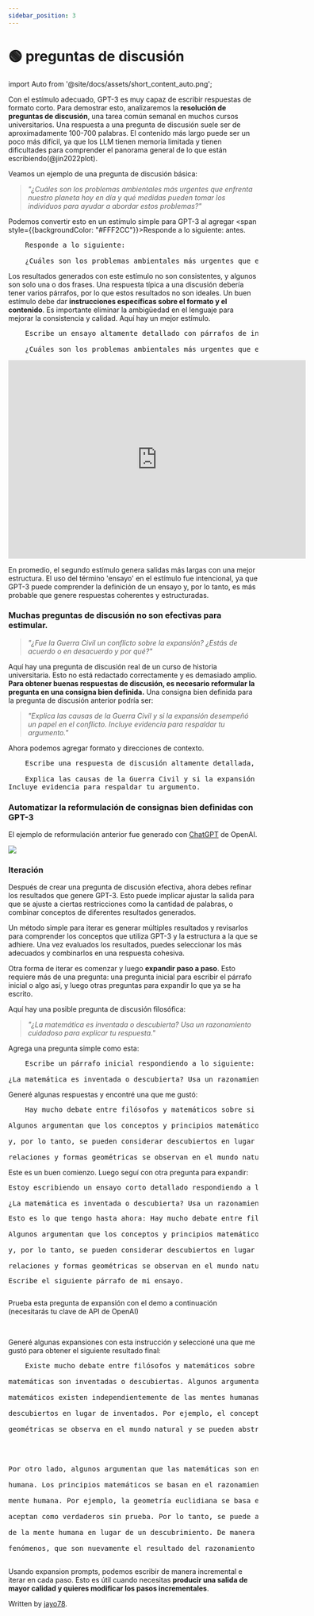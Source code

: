 ```yaml
---
sidebar_position: 3
---
```


# 🟢 preguntas de discusión

import Auto from '@site/docs/assets/short_content_auto.png';

Con el estímulo adecuado, GPT-3 es muy capaz de escribir respuestas de formato corto. Para demostrar esto, analizaremos la **resolución de preguntas de discusión**, una tarea común semanal en muchos cursos universitarios. Una respuesta a una pregunta de discusión suele ser de aproximadamente 100-700 palabras. El contenido más largo puede ser un poco más difícil, ya que los LLM tienen memoria limitada y tienen dificultades para comprender el panorama general de lo que están escribiendo(@jin2022plot).

Veamos un ejemplo de una pregunta de discusión básica:

> _"¿Cuáles son los problemas ambientales más urgentes que enfrenta nuestro planeta hoy en día y qué medidas pueden tomar los individuos para ayudar a abordar estos problemas?"_

Podemos convertir esto en un estímulo simple para GPT-3 al agregar <span style={{backgroundColor: "#FFF2CC"}}>Responde a lo siguiente:</span> antes.

<pre>
    <span style={{backgroundColor: "#FFF2CC"}}>Responde a lo siguiente:</span><br/>
    ¿Cuáles son los problemas ambientales más urgentes que enfrenta nuestro planeta hoy en día y qué medidas pueden tomar los individuos para ayudar a abordar estos problemas?
</pre>

Los resultados generados con este estímulo no son consistentes, y algunos son solo una o dos frases. Una respuesta típica a una discusión debería tener varios párrafos, por lo que estos resultados no son ideales. Un buen estímulo debe dar **instrucciones específicas sobre el formato y el contenido**. Es importante eliminar la ambigüedad en el lenguaje para mejorar la consistencia y calidad. Aquí hay un mejor estímulo.

<pre>
    <span style={{backgroundColor: "#FFF2CC"}}>Escribe un ensayo altamente detallado con párrafos de introducción, cuerpo y conclusión que responda a lo siguiente:</span><br/>
    ¿Cuáles son los problemas ambientales más urgentes que enfrenta nuestro planeta hoy en día y qué medidas pueden tomar los individuos para ayudar a abordar estos problemas?
</pre>

<iframe src="https://player.vimeo.com/video/778327269?h=77d739ae72&amp;badge=0&amp;autopause=0&amp;player_id=0&amp;app_id=58479" width="600" height="400" frameborder="0" allow="autoplay; fullscreen; picture-in-picture" allowfullscreen title="ejemplo"></iframe>

En promedio, el segundo estímulo genera salidas más largas con una mejor estructura. El uso del término 'ensayo' en el estímulo fue intencional, ya que GPT-3 puede comprender la definición de un ensayo y, por lo tanto, es más probable que genere respuestas coherentes y estructuradas.

### Muchas preguntas de discusión no son efectivas para estimular.

> _"¿Fue la Guerra Civil un conflicto sobre la expansión? ¿Estás de acuerdo o en desacuerdo y por qué?"_

Aquí hay una pregunta de discusión real de un curso de historia universitaria. Esto no está redactado correctamente y es demasiado amplio. **Para obtener buenas respuestas de discusión, es necesario reformular la pregunta en una consigna bien definida.** Una consigna bien definida para la pregunta de discusión anterior podría ser:

> _"Explica las causas de la Guerra Civil y si la expansión desempeñó un papel en el conflicto. Incluye evidencia para respaldar tu argumento."_

Ahora podemos agregar formato y direcciones de contexto.

<pre>
    <span style={{backgroundColor: "#FFF2CC"}}>Escribe una respuesta de discusión altamente detallada, en la estructura de un ensayo, respondiendo a la siguiente consigna:</span><br/>
    Explica las causas de la Guerra Civil y si la expansión desempeñó un papel en el conflicto. <br/>Incluye evidencia para respaldar tu argumento.
</pre>

### Automatizar la reformulación de consignas bien definidas con GPT-3

El ejemplo de reformulación anterior fue generado con [ChatGPT](https://openai.com/blog/chatgpt/) de OpenAI.

<div style={{textAlign: 'left'}}>
  <img src={Auto} style={{width: "500px"}} />
</div>

### Iteración

Después de crear una pregunta de discusión efectiva, ahora debes refinar los resultados que genere GPT-3. Esto puede implicar ajustar la salida para que se ajuste a ciertas restricciones como la cantidad de palabras, o combinar conceptos de diferentes resultados generados.

Un método simple para iterar es generar múltiples resultados y revisarlos para comprender los conceptos que utiliza GPT-3 y la estructura a la que se adhiere. Una vez evaluados los resultados, puedes seleccionar los más adecuados y combinarlos en una respuesta cohesiva.

Otra forma de iterar es comenzar y luego **expandir paso a paso**. Esto requiere más de una pregunta: una pregunta inicial para escribir el párrafo inicial o algo así, y luego otras preguntas para expandir lo que ya se ha escrito.

Aquí hay una posible pregunta de discusión filosófica:

> _"¿La matemática es inventada o descubierta? Usa un razonamiento cuidadoso para explicar tu respuesta."_

Agrega una pregunta simple como esta:

<pre>
    <span style={{backgroundColor: "#FFF2CC"}}>Escribe un párrafo inicial respondiendo a lo siguiente:</span>
    <br/>¿La matemática es inventada o descubierta? Usa un razonamiento cuidadoso para explicar tu respuesta.
</pre>

Generé algunas respuestas y encontré una que me gustó:

<pre>
    <span style={{backgroundColor: "#D2F4D3"}}>Hay mucho debate entre filósofos y matemáticos sobre si la matemática es inventada o descubierta. 
    <br/>Algunos argumentan que los conceptos y principios matemáticos existen independientemente de las mentes humanas 
    <br/>y, por lo tanto, se pueden considerar descubiertos en lugar de inventados. Por ejemplo, el concepto de números, 
    <br/>relaciones y formas geométricas se observan en el mundo natural y se pueden abstraer y estudiar de manera sistemática.</span>
</pre>

Este es un buen comienzo. Luego seguí con otra pregunta para expandir:

<pre>
<span style={{backgroundColor: '#FFF2CC'}}>Estoy escribiendo un ensayo corto detallado respondiendo a lo siguiente:</span> 
<br/>¿La matemática es inventada o descubierta? Usa un razonamiento cuidadoso para explicar tu respuesta. 
<span style={{backgroundColor: '#FFF2CC'}}><p/>Esto es lo que tengo hasta ahora:</span> Hay mucho debate entre filósofos y matemáticos sobre si la matemática es inventada o descubierta. 
<br/>Algunos argumentan que los conceptos y principios matemáticos existen independientemente de las mentes humanas 
<br/>y, por lo tanto, se pueden considerar descubiertos en lugar de inventados. Por ejemplo, el concepto de números, 
<br/>relaciones y formas geométricas se observan en el mundo natural y se pueden abstraer y estudiar de manera sistemática. 
<p/><span style={{backgroundColor: '#FFF2CC'}}>Escribe el siguiente párrafo de mi ensayo.</span>
</pre>

Prueba esta pregunta de expansión con el demo a continuación (necesitarás tu clave de API de OpenAI)

<div trydyno-embed="" openai-model="text-davinci-003" initial-prompt="Estoy escribiendo un ensayo corto detallado en respuesta al siguiente tema: \n¿Las matemáticas son inventadas o descubiertas? Usa un razonamiento cuidadoso para explicar tu respuesta. \n\nEsto es lo que tengo hasta ahora: Existe mucho debate entre filósofos y matemáticos sobre si las matemáticas son inventadas o descubiertas. Algunos argumentan que los conceptos y principios matemáticos existen independientemente de las mentes humanas y, por lo tanto, pueden considerarse descubiertos en lugar de inventados. Por ejemplo, el concepto de números, proporciones y formas geométricas se observa en el mundo natural y se pueden abstraer y estudiar de manera sistemática. \n\nEscribe el siguiente párrafo de mi ensayo." initial-response="Por otro lado, algunos argumentan que las matemáticas son en gran parte una invención de la mente humana. Los principios matemáticos se basan en el razonamiento lógico, que es una característica de la mente humana. Por ejemplo, la geometría euclidiana se basa en axiomas y postulados abstractos, que se aceptan como verdaderos sin prueba. Por lo tanto, se puede argumentar que la geometría es una invención de la mente humana en lugar de un descubrimiento. De manera similar, las fórmulas y ecuaciones matemáticas se usan para modelar y predecir fenómenos físicos, que son nuevamente el resultado del razonamiento humano." max-tokens="256" box-rows="11" model-temp="0.7" top-p="1"></div>
<br/>

Generé algunas expansiones con esta instrucción y seleccioné una que me gustó para obtener el siguiente resultado final:

<pre>
    Existe mucho debate entre filósofos y matemáticos sobre si las 
    <br/>matemáticas son inventadas o descubiertas. Algunos argumentan que los conceptos y principios 
    <br/>matemáticos existen independientemente de las mentes humanas y, por lo tanto, pueden considerarse 
    <br/>descubiertos en lugar de inventados. Por ejemplo, el concepto de números, proporciones y formas 
    <br/>geométricas se observa en el mundo natural y se pueden abstraer y estudiar de manera sistemática.
    <span style={{backgroundColor: "#D2F4D3"}}>
    <br/>
    <br/>Por otro lado, algunos argumentan que las matemáticas son en gran parte una invención de la mente 
    <br/>humana. Los principios matemáticos se basan en el razonamiento lógico, que es una característica de la 
    <br/>mente humana. Por ejemplo, la geometría euclidiana se basa en axiomas y postulados abstractos, que se 
    <br/>aceptan como verdaderos sin prueba. Por lo tanto, se puede argumentar que la geometría es una invención 
    <br/>de la mente humana en lugar de un descubrimiento. De manera similar, las fórmulas y ecuaciones matemáticas 
    <br/>fenómenos, que son nuevamente el resultado del razonamiento humano.
    </span>
</pre>

Usando expansion prompts, podemos escribir de manera incremental e iterar en cada paso. Esto es útil cuando necesitas **producir una salida de mayor calidad y quieres modificar los pasos incrementales**.

Written by [jayo78](https://twitter.com/jayo782).
